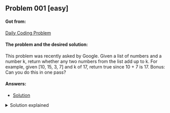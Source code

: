 ## Problem 001 [easy]

#### Got from:

[Daily Coding Problem](https://www.dailycodingproblem.com/)

#### The problem and the desired solution:

This problem was recently asked by Google.
Given a list of numbers and a number k, return whether any two numbers from the list add up to k.
For example, given [10, 15, 3, 7] and k of 17, return true since 10 + 7 is 17.
Bonus: Can you do this in one pass?

#### Answers:

- [Solution](problem001.js)

<details>
  <summary>Solution explained</summary>
  <p>If k is a sum of two elemeents from the list, the result can be easily found in one iteration by checking if the list includes the result of k minus the actual element. In order to return true or false, I used a ternary operator and a counter, which would be different from zero in case the numbers add up to k.</p>

</details>
